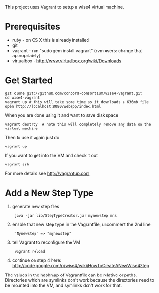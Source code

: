 This project uses Vagrant to setup a wise4 virtual machine.

Prerequisites
=============

- ruby - on OS X this is already installed
- git
- vagrant - run "sudo gem install vagrant" (rvm users: change that appropriately)
- virtualbox - http://www.virtualbox.org/wiki/Downloads


Get Started
===========

    git clone git://github.com/concord-consortium/wise4-vagrant.git
    cd wise4-vagrant
    vagrant up # this will take some time as it downloads a 636mb file
    open http://localhost:8080/webapp/index.html

When you are done using it and want to save disk space

    vagrant destroy  # note this will completely remove any data on the virtual machine

Then to use it again just do

    vagrant up

If you want to get into the VM and check it out

    vagrant ssh

For more details see http://vagrantup.com

Add a New Step Type
===================

1. generate new step files 

        java -jar lib/StepTypeCreator.jar mynewstep mns

2. enable that new step type in the Vagrantfile, uncomment the 2nd line

        'Mynewstep' => "mynewstep"

3. tell Vagrant to reconfigure the VM

        vagrant reload

4. continue on step 4 here: http://code.google.com/p/wise4/wiki/HowToCreateANewWise4Step

The values in the hashmap of Vagrantfile can be relative or paths.  Directories which are symlinks don't work because
the directories need to be mounted into the VM, and symlinks don't work for that.